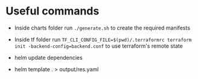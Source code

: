 # Useful commands

- Inside charts folder run ```./generate.sh``` to create the required manifests
- Inside tf folder run ```TF_CLI_CONFIG_FILE=$(pwd)/.terraformrc terraform init -backend-config=backend.conf``` to use terraform's remote state

- helm update dependencies
- helm template . > output/res.yaml
